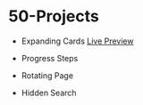 # 50-Projects

* Expanding Cards <a href="https://sanky2020.github.io/50-Projects/Day1%20-%20Expanding%20Cards/" target="_blank">Live Preview</a>

* Progress Steps

* Rotating Page

* Hidden Search
